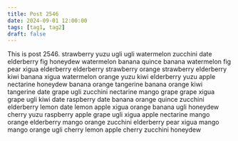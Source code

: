 ```yaml
---
title: Post 2546
date: 2024-09-01 12:00:00
tags: [tag1, tag2]
draft: false
---
```

This is post 2546.
strawberry
yuzu
ugli
ugli
watermelon
zucchini
date
elderberry
fig
honeydew
watermelon
banana
quince
banana
watermelon
fig
pear
xigua
elderberry
elderberry
strawberry
orange
strawberry
elderberry
kiwi
banana
xigua
watermelon
orange
yuzu
kiwi
elderberry
yuzu
apple
nectarine
honeydew
banana
orange
tangerine
banana
orange
kiwi
tangerine
date
grape
ugli
zucchini
nectarine
mango
grape
grape
xigua
grape
ugli
kiwi
date
raspberry
date
banana
orange
quince
zucchini
elderberry
lemon
date
lemon
apple
xigua
orange
banana
ugli
honeydew
cherry
yuzu
raspberry
apple
grape
ugli
xigua
apple
nectarine
mango
orange
elderberry
mango
orange
zucchini
elderberry
pear
xigua
mango
mango
orange
ugli
cherry
lemon
apple
cherry
zucchini
honeydew

